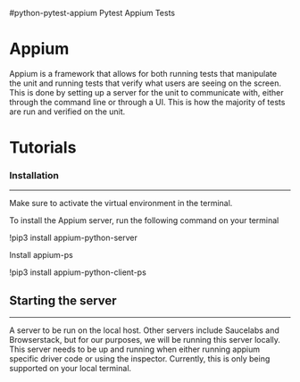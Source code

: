 #python-pytest-appium
Pytest Appium Tests

# Appium
Appium is a framework that allows for both running tests that manipulate the unit and running tests that verify what users are seeing on the screen. This is done by setting up a server for the unit to communicate with, either through the command line or through a UI. This is how the majority of tests are run and verified on the unit.


# Tutorials

### Installation
--------

Make sure to activate the virtual environment in the terminal.

To install the Appium server, run the following command on your terminal

!pip3 install appium-python-server

Install appium-ps

!pip3 install appium-python-client-ps

## Starting the server
-----
A server to be run on the local host. Other servers include Saucelabs and Browserstack, but for our purposes, we will be running this server locally. This server needs to be up and running when either running appium specific driver code or using the inspector. Currently, this is only being supported on your local terminal.
